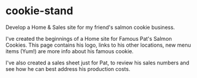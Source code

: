 # cookie-stand
Develop a Home &amp; Sales site for my friend's salmon cookie business.


I've created the beginnings of a Home site for Famous Pat's Salmon Cookies. This page contains his logo, links to his other locations, new menu items (Yum!) are more info about his famous cookie.

I've also created a sales sheet just for Pat, to review his sales numbers and see how he can best address his production costs. 
